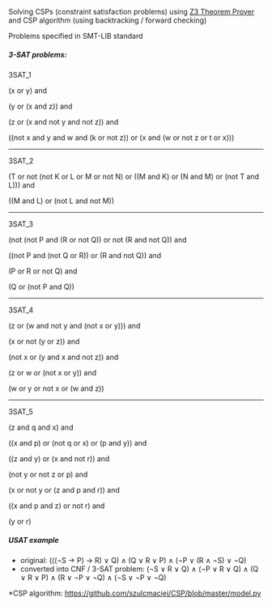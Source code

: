Solving CSPs (constraint satisfaction problems) using [Z3 Theorem Prover](https://github.com/Z3Prover/z3) and CSP algorithm (using backtracking / forward checking)

Problems specified in SMT-LIB standard

##### 3-SAT problems: 

3SAT_1

(x or y) and

(y or (x and z)) and

(z or (x and not y and not z)) and

((not x and y and w and (k or not z)) or (x and (w or not z or t or x)))

--------------------------

3SAT_2

(T or not (not K or L or M or not N) or ((M and K) or (N and M) or (not T and L))) and

((M and L) or (not L and not M))

--------------------------

3SAT_3

(not (not P and (R or not Q)) or not (R and not Q)) and

((not P and (not Q or R)) or (R and not Q)) and

(P or R or not Q) and

(Q or (not P and Q))

---------------------------

3SAT_4

(z or (w and not y and (not x or y))) and

(x or not (y or z)) and

(not x or (y and x and not z)) and

(z or w or (not x or y)) and

(w or y or not x or (w and z))

----------------------------

3SAT_5

(z and q and x) and

((x and p) or (not q or x) or (p and y)) and

((z and y) or (x and not r)) and

(not y or not z or p) and

(x or not y or (z and p and r)) and

((x and p and z) or not r) and

(y or r)

##### USAT example
- original: (((¬S → P) → R) ∨ Q) ∧ (Q ∨ R ∨ P) ∧ (¬P ∨ (R ∧ ¬S) ∨ ¬Q)
- converted into CNF / 3-SAT problem: (¬S ∨ R ∨ Q) ∧ (¬P ∨ R ∨ Q) ∧ (Q ∨ R ∨ P) ∧ (R ∨ ¬P ∨ ¬Q) ∧ (¬S ∨ ¬P ∨ ¬Q)


*CSP algorithm: https://github.com/szulcmaciej/CSP/blob/master/model.py
